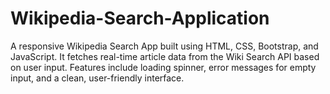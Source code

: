 # Wikipedia-Search-Application
A responsive Wikipedia Search App built using HTML, CSS, Bootstrap, and JavaScript. It fetches real-time article data from the Wiki Search API based on user input. Features include loading spinner, error messages for empty input, and a clean, user-friendly interface.
